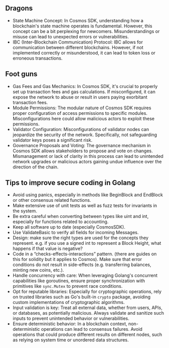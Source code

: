 ## Dragons

- State Machine Concept: In Cosmos SDK, understanding how a blockchain's state machine operates is fundamental. However, this concept can be a bit perplexing for newcomers. Misunderstandings or misuse can lead to unexpected errors or vulnerabilities.
- IBC (Inter-Blockchain Communication) Protocol: IBC allows for communication between different blockchains. However, if not implemented correctly or misunderstood, it can lead to token loss or erroneous transactions.

## Foot guns

- Gas Fees and Gas Mechanics: In Cosmos SDK, it's crucial to properly set up transaction fees and gas calculations. If misconfigured, it can expose the network to abuse or result in users paying exorbitant transaction fees.
- Module Permissions: The modular nature of Cosmos SDK requires proper configuration of access permissions to specific modules. Misconfigurations here could allow malicious actors to exploit these permissions.
- Validator Configuration: Misconfigurations of validator nodes can jeopardize the security of the network. Specifically, not safeguarding validator keys poses a significant risk.
- Governance Proposals and Voting: The governance mechanism in Cosmos SDK allows stakeholders to propose and vote on changes. Mismanagement or lack of clarity in this process can lead to unintended network upgrades or malicious actors gaining undue influence over the direction of the chain.

## Tips to improve secure coding in Golang

- Avoid using panics, especially in methods like BeginBlock and EndBlock or other consensus related functions.
- Make extensive use of unit tests as well as fuzz tests for invariants in the system.
- Be extra careful when converting between types like uint and int, especially for functions related to accounting.
- Keep all software up to date (especially CosmosSDK).
- Use ValidateBasic to verify all fields for incoming Messages.
- Design: make sure the right types are used for the concepts they represent. e.g. if you use a signed int to represent a Block Height, what happens if that value is negative?
- Code in a “checks-effects-interactions” pattern. (there are guides on this for solidity but it applies to Cosmos). Make sure that error conditions do not result in side-effects (e.g. transferring balances, minting new coins, etc.).
- Handle concurrency with care: When leveraging Golang's concurrent capabilities like goroutines, ensure proper synchronization with primitives like `sync.Mutex` to prevent race conditions.
- Opt for reputable libraries: Especially for cryptographic operations, rely on trusted libraries such as Go's built-in `crypto` package, avoiding custom implementations of cryptographic algorithms.
- Input validation is key: Treat all external data, whether from users, APIs, or databases, as potentially malicious. Always validate and sanitize such inputs to prevent unintended behavior or vulnerabilities.
- Ensure deterministic behavior: In a blockchain context, non-deterministic operations can lead to consensus failures. Avoid operations that could produce different results on different nodes, such as relying on system time or unordered data structures.
